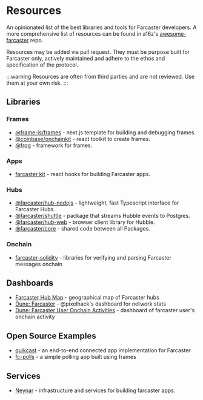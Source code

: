 # Resources

An opinionated list of the best libraries and tools for Farcaster developers. A more comprehensive list of resources can be found in a16z's [awesome-farcaster](https://github.com/a16z/awesome-farcaster) repo.

Resources may be added via pull request. They must be purpose built for Farcaster only, actively maintained and adhere to the ethos and specification of the protocol.

:::warning
Resources are often from third parties and are not reviewed. Use them at your own risk.
:::

## Libraries

### Frames

- [@frame-js/frames](https://framesjs.org/) - next.js template for building and debugging frames.
- [@coinbase/onchainkit](https://github.com/coinbase/onchainkit) - react toolkit to create frames.
- [@frog](https://frog.fm) - framework for frames.

### Apps

- [farcaster kit](https://www.farcasterkit.com/) - react hooks for building Farcaster apps.

### Hubs

- [@farcaster/hub-nodejs](https://www.npmjs.com/package/@farcaster/hub-nodejs) - lightweight, fast Typescript interface for Farcaster Hubs.
- [@farcaster/shuttle](https://www.npmjs.com/package/@farcaster/shuttle) - package that streams Hubble events to Postgres.
- [@farcaster/hub-web](https://www.npmjs.com/package/@farcaster/hub-web) - browser client library for Hubble.
- [@farcaster/core](https://www.npmjs.com/package/@farcaster/core) - shared code between all Packages.

### Onchain

- [farcaster-solidity](https://github.com/pavlovdog/farcaster-solidity/) - libraries for verifying and parsing Farcaster messages onchain

## Dashboards

- [Farcaster Hub Map](https://farcaster.spindl.xyz/) - geographical map of Farcaster hubs
- [Dune: Farcaster](https://dune.com/pixelhack/farcaster) - @pixelhack's dashboard for network stats
- [Dune: Farcaster User Onchain Activities](https://dune.com/yesyes/farcaster-users-onchain-activities) - dashboard of farcaster user's onchain activity

## Open Source Examples

- [quikcast](https://github.com/farcasterxyz/quikcast) - an end-to-end connected app implementation for Farcaster
- [fc-polls](https://github.com/farcasterxyz/fc-polls) - a simple polling app built using frames

## Services

- [Neynar](https://neynar.com/) - infrastructure and services for building farcaster apps.
